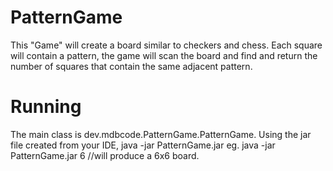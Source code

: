 # PatternGame

This "Game" will create a board similar to checkers and chess. 
Each square will contain a pattern, the game will scan the board 
and find and return the number of squares that contain the same 
adjacent pattern.

# Running
The main class is dev.mdbcode.PatternGame.PatternGame.
Using the jar file created from your IDE, java -jar PatternGame.jar <size of board>
eg. java -jar PatternGame.jar 6 //will produce a 6x6 board.



